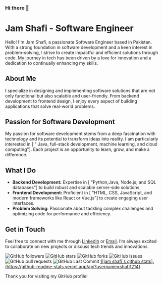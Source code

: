 ### Hi there 👋

# Jam Shafi - Software Engineer

Hello! I'm Jam Shafi, a passionate Software Engineer based in Pakistan. With a strong foundation in software development and a keen interest in problem-solving, I strive to create impactful and efficient solutions through code. My journey in tech has been driven by a love for innovation and a dedication to continually enhancing my skills.

## About Me

I specialize in designing and implementing software solutions that are not only functional but also scalable and user-friendly. From backend development to frontend design, I enjoy every aspect of building applications that solve real-world problems.

## Passion for Software Development

My passion for software development stems from a deep fascination with technology and its potential to transform ideas into reality. I am particularly interested in [ " Java, full-stack development, machine learning, and cloud computing"]. Each project is an opportunity to learn, grow, and make a difference.

## What I Do

- **Backend Development:** Expertise in [ "Python,Java, Node.js, and SQL databases"] to build robust and scalable server-side solutions.
- **Frontend Development:** Proficient in [ "HTML, CSS, JavaScript, and modern frameworks like React or Vue.js"] to create engaging user interfaces.
- **Problem Solving:** Passionate about tackling complex challenges and optimizing code for performance and efficiency.

## Get in Touch

Feel free to connect with me through [LinkedIn](www.linkedin.com/in/shafi-muhammad-8110a0279) or [Email](shafimuhammadchanna03@gmail.com). I’m always excited to collaborate on new projects or discuss tech trends and innovations.

![GitHub followers](https://img.shields.io/github/followers/jamshafi?style=social)
![GitHub stars](https://img.shields.io/github/stars/jamshafi?style=social)
![GitHub forks](https://img.shields.io/github/forks/jamshafi?style=social)
![GitHub issues](https://img.shields.io/github/issues/jamshafi?style=social)
![GitHub pull requests](https://img.shields.io/github/issues-pr/jamshafi?style=social)
![GitHub Last Commit](https://img.shields.io/github/last-commit/jamshafi/your-repo?style=flat-square)
[1[jam shafi`s github stats].(https://github-readme-stats.vercel.app/api?username=shafi1214)](https://github.com/shafi1214/github-readme-stats)

Thank you for visiting my GitHub profile!
